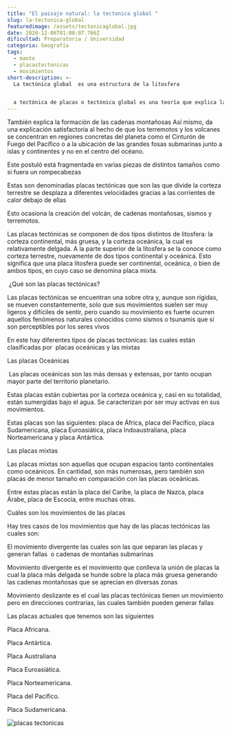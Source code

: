 ```yaml
---
title: "El paisaje natural: la tectonica global "
slug: la-tectonica-global
featuredimage: /assets/tectonicaglobal.jpg
date: 2020-12-06T01:08:07.766Z
dificultad: Preparatoria / Universidad
categoria: Geografía
tags:
  - manto
  - placastectonicas
  - movimientos
short-description: >-
  La tectónica global  es una estructura de la litosfera


  a tectónica de placas o tectónica global es una teoría que explica la forma en que está estructurada la litosfera La teoría da una explicación a las placas tectónicas que forman parte de la superficie de la Tierra y a los deslizamientos que se observan entre ellas en su movimiento sobre el manto terrestre fluido, sus direcciones e interacciones.
---
```



También explica la formación de las cadenas montañosas Así mismo, da una explicación satisfactoria al hecho de que los terremotos y los volcanes se concentran en regiones concretas del planeta como el Cinturón de Fuego del Pacífico o a la ubicación de las grandes fosas submarinas junto a islas y continentes y no en el centro del océano.

Este postuló está fragmentada en varias piezas de distintos tamaños como si fuera un rompecabezas 

Estas son denominadas placas tectónicas que son las que divide la corteza terrestre se desplaza a diferentes velocidades gracias a las corrientes de calor debajo de ellas 

Esto ocasiona la creación del volcán, de cadenas montañosas, sismos y terremotos.

Las placas tectónicas se componen de dos tipos distintos de litosfera: la corteza continental, más gruesa, y la corteza oceánica, la cual es relativamente delgada. A la parte superior de la litosfera se la conoce como corteza terrestre, nuevamente de dos tipos continental y oceánica. Esto significa que una placa litosfera puede ser continental, oceánica, o bien de ambos tipos, en cuyo caso se denomina placa mixta. 

 ¿Qué son las placas tectónicas?

Las placas tectónicas se encuentran una sobre otra y, aunque son rígidas, se mueven constantemente, solo que sus movimientos suelen ser muy ligeros y difíciles de sentir, pero cuando su movimiento es fuerte ocurren aquellos fenómenos naturales conocidos como sismos o tsunamis que sí son perceptibles por los seres vivos

En este hay diferentes tipos de placas tectónicas: las cuales están clasificadas por  placas oceánicas y las mixtas 

Las placas Oceánicas

 Las placas oceánicas son las más densas y extensas, por tanto ocupan mayor parte del territorio planetario.



Estas placas están cubiertas por la corteza oceánica y, casi en su totalidad, están sumergidas bajo el agua. Se caracterizan por ser muy activas en sus movimientos.

Estas placas son las siguientes: placa de África, placa del Pacífico, placa Sudamericana, placa Euroasiática, placa Indoaustraliana, placa Norteamericana y placa Antártica.

Las placas mixtas 

Las placas mixtas son aquellas que ocupan espacios tanto continentales como oceánicos. En cantidad, son más numerosas, pero también son placas de menor tamaño en comparación con las placas oceánicas.

Entre estas placas están la placa del Caribe, la placa de Nazca, placa Árabe, placa de Escocia, entre muchas otras.

Cuáles son los movimientos de las placas 

Hay tres casos de los movimientos que hay de las placas tectónicas las cuales son:

El movimiento divergente las cuales son las que separan las placas y generan fallas  o cadenas de montañas submarinas 

Movimiento divergente es el movimiento que conlleva la unión de placas la cual la placa más delgada se hunde sobre la placa más gruesa generando las cadenas montañosas que se aprecian en diversas zonas 

Movimiento deslizante es el cual las placas tectónicas tienen un movimiento pero en direcciones contrarias, las cuales también pueden generar fallas 

Las placas actuales que tenemos son las siguientes 

Placa Africana.

Placa Antártica.

Placa Australiana

Placa Euroasiática.

Placa Norteamericana.

Placa del Pacífico.

Placa Sudamericana.

![placas tectonicas ](/assets/placas-tectonicas.jpg "placas tectonicas ")